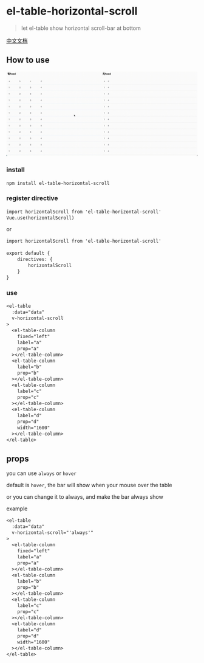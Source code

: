# el-table-horizontal-scroll

> let el-table show horizontal scroll-bar at bottom

[中文文档]('./README_CN.md')

## How to use

![](./res.gif)

### install

```
npm install el-table-horizontal-scroll
```

### register directive

```
import horizontalScroll from 'el-table-horizontal-scroll'
Vue.use(horizontalScroll)
```

or

```
import horizontalScroll from 'el-table-horizontal-scroll'

export default {
    directives: {
        horizontalScroll
    }
}
```

### use

```
<el-table
  :data="data"
  v-horizontal-scroll
>
  <el-table-column
    fixed="left"
    label="a"
    prop="a"
  ></el-table-column>
  <el-table-column
    label="b"
    prop="b"
  ></el-table-column>
  <el-table-column
    label="c"
    prop="c"
  ></el-table-column>
  <el-table-column
    label="d"
    prop="d"
    width="1600"
  ></el-table-column>
</el-table>
```

## props

you can use `always` or `hover`

default is `hover`, the bar will show when your mouse over the table

or you can change it to always, and make the bar always show

example

```
<el-table
  :data="data"
  v-horizontal-scroll="'always'"
>
  <el-table-column
    fixed="left"
    label="a"
    prop="a"
  ></el-table-column>
  <el-table-column
    label="b"
    prop="b"
  ></el-table-column>
  <el-table-column
    label="c"
    prop="c"
  ></el-table-column>
  <el-table-column
    label="d"
    prop="d"
    width="1600"
  ></el-table-column>
</el-table>
```

